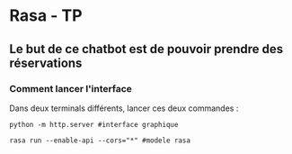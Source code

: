 # Rasa - TP
## Le but de ce chatbot est de pouvoir prendre des réservations

### Comment lancer l'interface

Dans deux terminals différents, lancer ces deux commandes :

    python -m http.server #interface graphique

    rasa run --enable-api --cors="*" #modele rasa


    